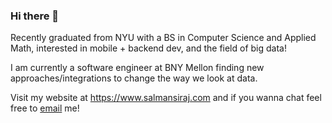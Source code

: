 ### Hi there 👋
Recently graduated from NYU with a BS in Computer Science and Applied Math, interested in mobile + backend dev, and the field of big data!

I am currently a software engineer at BNY Mellon finding new approaches/integrations to change the way we look at data.

Visit my website at https://www.salmansiraj.com and if you wanna chat feel free to <a href="mailto:salmansiraj98@gmail.com"> email</a> me!
